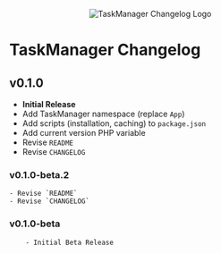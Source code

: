 <p align="center">
     <img src="https://cdn.rawgit.com/j-651/a959cd6ac494730b3ac69d7f2699476e/raw/a8b8b12c37d5c844ba62499fa4709b225f750314/taskmanager-changelog.svg" alt="TaskManager Changelog Logo">
</p>

# TaskManager Changelog
## v0.1.0
- **Initial Release**
- Add TaskManager namespace (replace `App`)
- Add scripts (installation, caching) to `package.json`
- Add current version PHP variable
- Revise `README`
- Revise `CHANGELOG`

### v0.1.0-beta.2
	- Revise `README`
	- Revise `CHANGELOG`
### v0.1.0-beta
		- Initial Beta Release